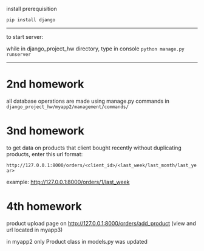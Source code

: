 install prerequisition

`pip install django`

---
to start server:

while in django_project_hw directory, type in console `python manage.py runserver`

---

# 2nd homework

all database operations are made using manage.py commands in `django_project_hw/myapp2/management/commands/`

# 3nd homework

to get data on products that client bought recently without duplicating products, enter this url format:

`http://127.0.0.1:8000/orders/<client_id>/<last_week/last_month/last_year>`

example: http://127.0.0.1:8000/orders/1/last_week

# 4th homework

product upload page on http://127.0.0.1:8000/orders/add_product  (view and url located in myapp3)

in myapp2 only Product class in models.py was updated
